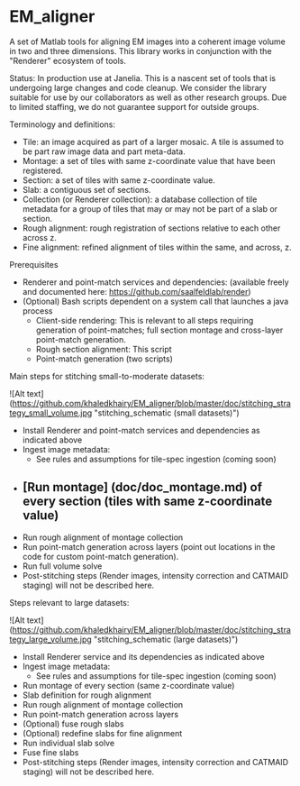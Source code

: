 # EM_aligner
A set of Matlab tools for aligning EM images into a coherent image volume in two and three dimensions. This library works in conjunction with the "Renderer" ecosystem of tools. 

Status: In production use at Janelia. This is a nascent set of tools that is undergoing large changes and code cleanup. We consider the library suitable for use by our collaborators as well as other research groups. Due to limited staffing, we do not guarantee support for outside groups.

Terminology and definitions:
-	Tile: an image acquired as part of a larger mosaic. A tile is assumed to be part raw image data and part meta-data.
-	Montage: a set of tiles with same z-coordinate value that have been registered.
-	Section: a set of tiles with same z-coordinate value.
-	Slab: a contiguous set of sections.
-	Collection (or Renderer collection): a database collection of tile metadata for a group of tiles that may or may not be part of a slab or section.
-	Rough alignment: rough registration of sections relative to each other across z.
-	Fine alignment: refined alignment of tiles within the same, and across, z.

Prerequisites 
- 	Renderer and point-match services and dependencies: (available freely and documented here: https://github.com/saalfeldlab/render)
-	(Optional) Bash scripts dependent on a system call that launches a java process
	-	Client-side rendering: This is relevant to all steps requiring generation of point-matches; full section montage and cross-layer point-match generation.
	-	Rough section alignment: This script
	-	Point-match generation (two scripts)


Main steps for stitching small-to-moderate datasets:

![Alt text] (https://github.com/khaledkhairy/EM_aligner/blob/master/doc/stitching_strategy_small_volume.jpg "stitching_schematic (small datasets)")
- 	Install Renderer and point-match services and dependencies as indicated above
-	Ingest image metadata:
	-	See rules and assumptions for tile-spec ingestion (coming soon)
-	[Run montage] (doc/doc_montage.md) of every section (tiles with same z-coordinate value)
	-	
-	Run rough alignment of montage collection
-	Run point-match generation across layers (point out locations in the code for custom point-match generation).
-	Run full volume solve
-	Post-stitching steps (Render images, intensity correction and CATMAID staging) will not be described here.


Steps relevant to large datasets:

![Alt text] (https://github.com/khaledkhairy/EM_aligner/blob/master/doc/stitching_strategy_large_volume.jpg "stitching_schematic (large datasets)")
- 	Install Renderer service and its dependencies as indicated above
-	Ingest image metadata:
	-	See rules and assumptions for tile-spec ingestion (coming soon)
-	Run montage of every section (same z-coordinate value)
- 	Slab definition for rough alignment
-	Run rough alignment of montage collection
-	Run point-match generation across layers
-	(Optional) fuse rough slabs
-	(Optional) redefine slabs for fine alignment
-	Run individual slab solve
-	Fuse fine slabs
-	Post-stitching steps (Render images, intensity correction and CATMAID staging) will not be described here.

